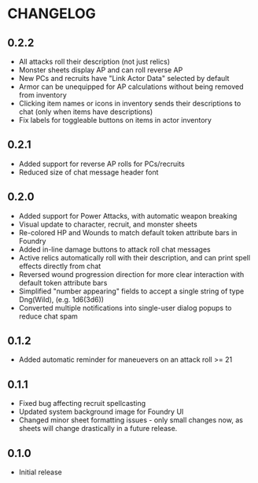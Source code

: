 # CHANGELOG

## 0.2.2
- All attacks roll their description (not just relics)
- Monster sheets display AP and can roll reverse AP
- New PCs and recruits have "Link Actor Data" selected by default
- Armor can be unequipped for AP calculations without being removed from inventory
- Clicking item names or icons in inventory sends their descriptions to chat (only when items have descriptions)
- Fix labels for toggleable buttons on items in actor inventory

## 0.2.1
- Added support for reverse AP rolls for PCs/recruits
- Reduced size of chat message header font

## 0.2.0
- Added support for Power Attacks, with automatic weapon breaking
- Visual update to character, recruit, and monster sheets
- Re-colored HP and Wounds to match default token attribute bars in Foundry
- Added in-line damage buttons to attack roll chat messages 
- Active relics automatically roll with their description, and can print spell effects directly from chat
- Reversed wound progression direction for more clear interaction with default token attribute bars
- Simplified "number appearing" fields to accept a single string of type Dng(Wild), (e.g. 1d6(3d6))
- Converted multiple notifications into single-user dialog popups to reduce chat spam

## 0.1.2
- Added automatic reminder for maneuevers on an attack roll >= 21

## 0.1.1
- Fixed bug affecting recruit spellcasting
- Updated system background image for Foundry UI
- Changed minor sheet formatting issues - only small changes now, as sheets will change drastically in a future release.

## 0.1.0
- Initial release
